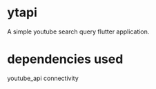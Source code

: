 # ytapi

A simple youtube search query flutter application.

# dependencies used
  youtube_api
  connectivity
